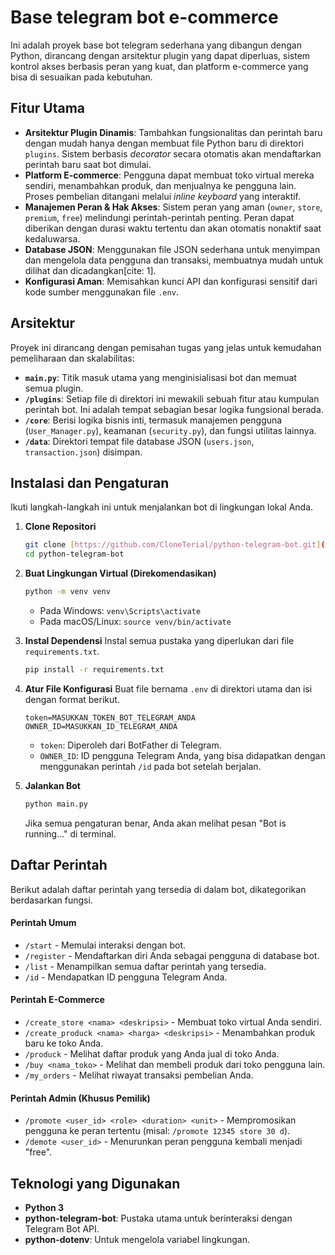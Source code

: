 # Base telegram bot e-commerce

Ini adalah proyek base bot telegram sederhana yang dibangun dengan Python, dirancang dengan arsitektur plugin yang dapat diperluas, sistem kontrol akses berbasis peran yang kuat, dan platform e-commerce yang bisa di sesuaikan pada kebutuhan.

## Fitur Utama

- **Arsitektur Plugin Dinamis**: Tambahkan fungsionalitas dan perintah baru dengan mudah hanya dengan membuat file Python baru di direktori `plugins`. Sistem berbasis _decorator_ secara otomatis akan mendaftarkan perintah baru saat bot dimulai.
- **Platform E-commerce**: Pengguna dapat membuat toko virtual mereka sendiri, menambahkan produk, dan menjualnya ke pengguna lain. Proses pembelian ditangani melalui _inline keyboard_ yang interaktif.
- **Manajemen Peran & Hak Akses**: Sistem peran yang aman (`owner`, `store`, `premium`, `free`) melindungi perintah-perintah penting. Peran dapat diberikan dengan durasi waktu tertentu dan akan otomatis nonaktif saat kedaluwarsa.
- **Database JSON**: Menggunakan file JSON sederhana untuk menyimpan dan mengelola data pengguna dan transaksi, membuatnya mudah untuk dilihat dan dicadangkan[cite: 1].
- **Konfigurasi Aman**: Memisahkan kunci API dan konfigurasi sensitif dari kode sumber menggunakan file `.env`.

## Arsitektur

Proyek ini dirancang dengan pemisahan tugas yang jelas untuk kemudahan pemeliharaan dan skalabilitas:

- **`main.py`**: Titik masuk utama yang menginisialisasi bot dan memuat semua plugin.
- **`/plugins`**: Setiap file di direktori ini mewakili sebuah fitur atau kumpulan perintah bot. Ini adalah tempat sebagian besar logika fungsional berada.
- **`/core`**: Berisi logika bisnis inti, termasuk manajemen pengguna (`User_Manager.py`), keamanan (`security.py`), dan fungsi utilitas lainnya.
- **`/data`**: Direktori tempat file database JSON (`users.json`, `transaction.json`) disimpan.

## Instalasi dan Pengaturan

Ikuti langkah-langkah ini untuk menjalankan bot di lingkungan lokal Anda.

1.  **Clone Repositori**

    ```bash
    git clone [https://github.com/CloneTerial/python-telegram-bot.git](https://github.com/CloneTerial/python-telegram-bot.git)
    cd python-telegram-bot
    ```

2.  **Buat Lingkungan Virtual (Direkomendasikan)**

    ```bash
    python -m venv venv
    ```

    - Pada Windows: `venv\Scripts\activate`
    - Pada macOS/Linux: `source venv/bin/activate`

3.  **Instal Dependensi**
    Instal semua pustaka yang diperlukan dari file `requirements.txt`.

    ```bash
    pip install -r requirements.txt
    ```

4.  **Atur File Konfigurasi**
    Buat file bernama `.env` di direktori utama dan isi dengan format berikut.

    ```env
    token=MASUKKAN_TOKEN_BOT_TELEGRAM_ANDA
    OWNER_ID=MASUKKAN_ID_TELEGRAM_ANDA
    ```

    - `token`: Diperoleh dari BotFather di Telegram.
    - `OWNER_ID`: ID pengguna Telegram Anda, yang bisa didapatkan dengan menggunakan perintah `/id` pada bot setelah berjalan.

5.  **Jalankan Bot**
    ```bash
    python main.py
    ```
    Jika semua pengaturan benar, Anda akan melihat pesan "Bot is running..." di terminal.

## Daftar Perintah

Berikut adalah daftar perintah yang tersedia di dalam bot, dikategorikan berdasarkan fungsi.

#### Perintah Umum

- `/start` - Memulai interaksi dengan bot.
- `/register` - Mendaftarkan diri Anda sebagai pengguna di database bot.
- `/list` - Menampilkan semua daftar perintah yang tersedia.
- `/id` - Mendapatkan ID pengguna Telegram Anda.

#### Perintah E-Commerce

- `/create_store <nama> <deskripsi>` - Membuat toko virtual Anda sendiri.
- `/create_produck <nama> <harga> <deskripsi>` - Menambahkan produk baru ke toko Anda.
- `/produck` - Melihat daftar produk yang Anda jual di toko Anda.
- `/buy <nama_toko>` - Melihat dan membeli produk dari toko pengguna lain.
- `/my_orders` - Melihat riwayat transaksi pembelian Anda.

#### Perintah Admin (Khusus Pemilik)

- `/promote <user_id> <role> <duration> <unit>` - Mempromosikan pengguna ke peran tertentu (misal: `/promote 12345 store 30 d`).
- `/demote <user_id>` - Menurunkan peran pengguna kembali menjadi "free".

## Teknologi yang Digunakan

- **Python 3**
- **python-telegram-bot**: Pustaka utama untuk berinteraksi dengan Telegram Bot API.
- **python-dotenv**: Untuk mengelola variabel lingkungan.
